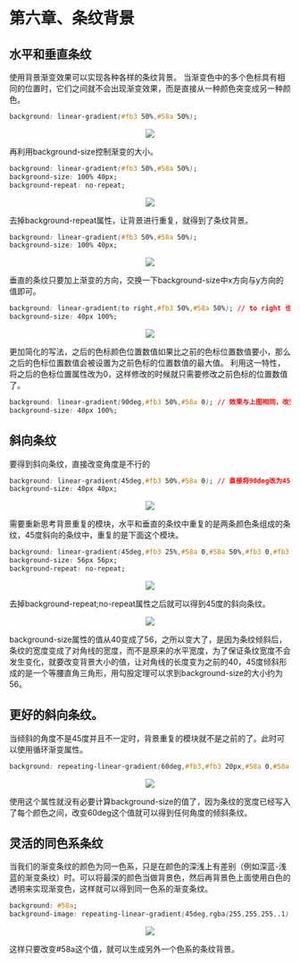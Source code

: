 # 第六章、条纹背景
## 水平和垂直条纹
使用背景渐变效果可以实现各种各样的条纹背景。
当渐变色中的多个色标具有相同的位置时，它们之间就不会出现渐变效果，而是直接从一种颜色突变成另一种颜色。
```css
background: linear-gradient(#fb3 50%,#58a 50%);
```
<div align=center><img src="../../img/css-secret/6/1.png"></div>  

再利用background-size控制渐变的大小。
```css
background: linear-gradient(#fb3 50%,#58a 50%);
background-size: 100% 40px;
background-repeat: no-repeat;
```
<div align=center><img src="../../img/css-secret/6/2.png"></div>  

去掉background-repeat属性，让背景进行重复，就得到了条纹背景。
```css
background: linear-gradient(#fb3 50%,#58a 50%);
background-size: 100% 40px;
```
<div align=center><img src="../../img/css-secret/6/3.png"></div>  

垂直的条纹只要加上渐变的方向，交换一下background-size中x方向与y方向的值即可。
```css
background: linear-gradient(to right,#fb3 50%,#58a 50%); // to right 也可换成 90deg
background-size: 40px 100%;
```
<div align=center><img src="../../img/css-secret/6/4.png"></div>  

更加简化的写法，之后的色标颜色位置数值如果比之前的色标位置数值要小，那么之后的色标位置数值会被设置为之前色标的位置数值的最大值。
利用这一特性，将之后的色标位置属性改为0，这样修改的时候就只需要修改之前色标的位置数值了。
```css
background: linear-gradient(90deg,#fb3 50%,#58a 0); // 效果与上图相同，改变50%这个值就可以改变条纹中两个颜色所占的比例。
background-size: 40px 100%;
```
## 斜向条纹
要得到斜向条纹，直接改变角度是不行的
```css
background: linear-gradient(45deg,#fb3 50%,#58a 0); // 直接将90deg改为45deg，然后改变切片大小。会得到下图，得不到斜向条纹
background-size: 40px 40px;
```
<div align=center><img src="../../img/css-secret/6/5.png"></div>  

需要重新思考背景重复的模块，水平和垂直的条纹中重复的是两条颜色条组成的条纹，45度斜向的条纹中，重复的是下面这个模块。
```css
background: linear-gradient(45deg,#fb3 25%,#58a 0,#58a 50%,#fb3 0,#fb3 75%,#58a 0);
background-size: 56px 56px;
background-repeat: no-repeat;
```
<div align=center><img src="../../img/css-secret/6/6.png"></div>  

去掉background-repeat;no-repeat属性之后就可以得到45度的斜向条纹。
<div align=center><img src="../../img/css-secret/6/7.png"></div>  

background-size属性的值从40变成了56，之所以变大了，是因为条纹倾斜后，条纹的宽度变成了对角线的宽度，而不是原来的水平宽度，为了保证条纹宽度不会发生变化，就要改变背景大小的值，让对角线的长度变为之前的40，45度倾斜形成的是一个等腰直角三角形，用勾股定理可以求到background-size的大小约为56。

## 更好的斜向条纹。
当倾斜的角度不是45度并且不一定时，背景重复的模块就不是之前的了。此时可以使用循环渐变属性。
```css
background: repeating-linear-gradient(60deg,#fb3,#fb3 20px,#58a 0,#58a 40px,#fb3 0,#fb3 60px,#58a 0,#58a 80px);
```
<div align=center><img src="../../img/css-secret/6/8.png"></div>  

使用这个属性就没有必要计算background-size的值了，因为条纹的宽度已经写入了每个颜色之间，改变60deg这个值就可以得到任何角度的倾斜条纹。

## 灵活的同色系条纹
当我们的渐变条纹的颜色为同一色系，只是在颜色的深浅上有差别（例如深蓝-浅蓝的渐变条纹）时。可以将最深的颜色当做背景色，然后再背景色上面使用白色的透明来实现渐变色，这样就可以得到同一色系的渐变条纹。
```css
background: #58a;
background-image: repeating-linear-gradient(45deg,rgba(255,255,255,.1),rgba(255,255,255,.1) 20px,transparent 0,transparent 40px);
```
<div align=center><img src="../../img/css-secret/6/9.png"></div>  

这样只要改变#58a这个值，就可以生成另外一个色系的条纹背景。